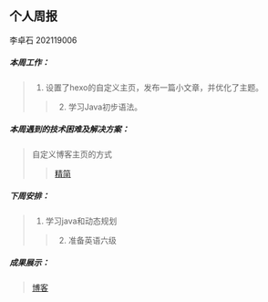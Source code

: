 ## 个人周报

李卓石 202119006

##### 本周工作：

>1. 设置了hexo的自定义主页，发布一篇小文章，并优化了主题。
>>2. 学习Java初步语法。

##### 本周遇到的技术困难及解决方案：

>自定义博客主页的方式
>>[精简](https://qingchen1995.gitee.io/2021/10/20/2110-Change-Blog-Index/)

##### 下周安排：

>1. 学习java和动态规划
>>2. 准备英语六级

##### 成果展示：
>[博客](https://zhuoshi--li.gitee.io)




